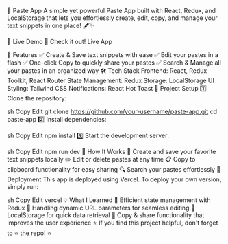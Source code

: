 📝 Paste App
A simple yet powerful Paste App built with React, Redux, and LocalStorage that lets you effortlessly create, edit, copy, and manage your text snippets in one place! 🖋️✨

🚀 Live Demo
🔗 Check it out! Live App

📌 Features
✅ Create & Save text snippets with ease
✅ Edit your pastes in a flash
✅ One-click Copy to quickly share your pastes
✅ Search & Manage all your pastes in an organized way
🛠 Tech Stack
Frontend: React, Redux Toolkit, React Router
State Management: Redux
Storage: LocalStorage
UI Styling: Tailwind CSS
Notifications: React Hot Toast
📂 Project Setup
1️⃣ Clone the repository:

sh
Copy
Edit
git clone https://github.com/your-username/paste-app.git
cd paste-app
2️⃣ Install dependencies:

sh
Copy
Edit
npm install
3️⃣ Start the development server:

sh
Copy
Edit
npm run dev
📌 How It Works
💾 Create and save your favorite text snippets locally
✏️ Edit or delete pastes at any time
📋 Copy to clipboard functionality for easy sharing
🔍 Search your pastes effortlessly
🚀 Deployment
This app is deployed using Vercel. To deploy your own version, simply run:

sh
Copy
Edit
vercel
💡 What I Learned
📌 Efficient state management with Redux
📌 Handling dynamic URL parameters for seamless editing
📌 LocalStorage for quick data retrieval
📌 Copy & share functionality that improves the user experience
⭐ If you find this project helpful, don't forget to ⭐ the repo! ⭐

